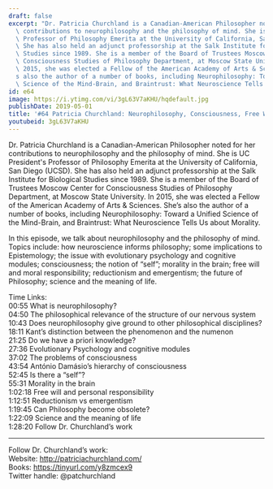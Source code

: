 ```yaml
---
draft: false
excerpt: "Dr. Patricia Churchland is a Canadian-American Philosopher noted for her\
  \ contributions to neurophilosophy and the philosophy of mind. She is UC President's\
  \ Professor of Philosophy Emerita at the University of California, San Diego (UCSD).\
  \ She has also held an adjunct professorship at the Salk Institute for Biological\
  \ Studies since 1989. She is a member of the Board of Trustees Moscow Center for\
  \ Consciousness Studies of Philosophy Department, at Moscow State University. In\
  \ 2015, she was elected a Fellow of the American Academy of Arts & Sciences. She\u2019\
  s also the author of a number of books, including Neurophilosophy: Toward a Unified\
  \ Science of the Mind-Brain, and Braintrust: What Neuroscience Tells Us about Morality."
id: e64
image: https://i.ytimg.com/vi/3gL63V7aKHU/hqdefault.jpg
publishDate: 2019-05-01
title: '#64 Patricia Churchland: Neurophilosophy, Consciousness, Free Will, and Morality'
youtubeid: 3gL63V7aKHU
---
```

Dr. Patricia Churchland is a Canadian-American Philosopher noted for her contributions to neurophilosophy and the philosophy of mind. She is UC President's Professor of Philosophy Emerita at the University of California, San Diego (UCSD). She has also held an adjunct professorship at the Salk Institute for Biological Studies since 1989. She is a member of the Board of Trustees Moscow Center for Consciousness Studies of Philosophy Department, at Moscow State University. In 2015, she was elected a Fellow of the American Academy of Arts & Sciences. She’s also the author of a number of books, including Neurophilosophy: Toward a Unified Science of the Mind-Brain, and Braintrust: What Neuroscience Tells Us about Morality.

In this episode, we talk about neurophilosophy and the philosophy of mind. Topics include: how neuroscience informs philosophy; some implications to Epistemology; the issue with evolutionary psychology and cognitive modules; consciousness; the notion of “self”; morality in the brain; free will and moral responsibility; reductionism and emergentism; the future of Philosophy; science and the meaning of life.

Time Links:  
00:55  What is neurophilosophy?  
04:50  The philosophical relevance of the structure of our nervous system    
10:43  Does neurophilosophy give ground to other philosophical disciplines?    
18:11  Kant’s distinction between the phenomenon and the numenon    
21:25  Do we have a priori knowledge?    
27:36  Evolutionary Psychology and cognitive modules    
37:02  The problems of consciousness    
43:54  António Damásio’s hierarchy of consciousness    
52:45  Is there a “self”?    
55:31  Morality in the brain  
1:02:18  Free will and personal responsibility  
1:12:51  Reductionism vs emergentism  
1:19:45  Can Philosophy become obsolete?  
1:22:09  Science and the meaning of life  
1:28:20  Follow Dr. Churchland’s work

---

Follow Dr. Churchland’s work:  
Website: http://patriciachurchland.com/  
Books: https://tinyurl.com/y8zmcex9  
Twitter handle: @patchurchland
